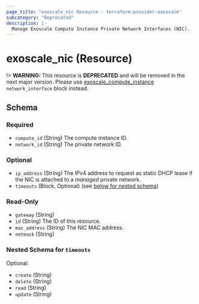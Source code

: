 ```yaml
---
page_title: "exoscale_nic Resource - terraform-provider-exoscale"
subcategory: "Deprecated"
description: |-
  Manage Exoscale Compute Instance Private Network Interfaces (NIC).
---
```


# exoscale_nic (Resource)

!> **WARNING:** This resource is **DEPRECATED** and will be removed in the next major version. Please use [exoscale_compute_instance](./compute_instance.md) `network_interface` block instead.



<!-- schema generated by tfplugindocs -->
## Schema

### Required

- `compute_id` (String) The compute instance ID.
- `network_id` (String) The private network ID.

### Optional

- `ip_address` (String) The IPv4 address to request as static DHCP lease if the NIC is attached to a *managed* private network.
- `timeouts` (Block, Optional) (see [below for nested schema](#nestedblock--timeouts))

### Read-Only

- `gateway` (String)
- `id` (String) The ID of this resource.
- `mac_address` (String) The NIC MAC address.
- `netmask` (String)

<a id="nestedblock--timeouts"></a>
### Nested Schema for `timeouts`

Optional:

- `create` (String)
- `delete` (String)
- `read` (String)
- `update` (String)


